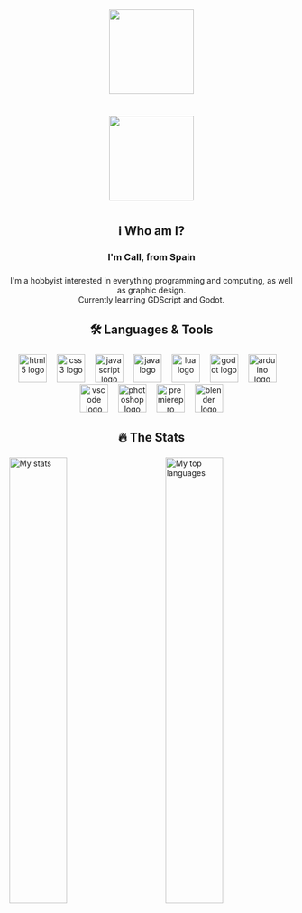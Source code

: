 <div align="center">
  <img height="150" src="https://avatars.githubusercontent.com/u/168651738?v=4"  />
</div>

###

<h1 align="center"></h1>

###

<div align="center">
  <img height="150" src="https://media1.giphy.com/media/v1.Y2lkPTc5MGI3NjExbHRjNXU1NWE0ZWxwdHc1MjBwbHl4YmdtY2FuaGF6NWkxYnd0OGt4byZlcD12MV9pbnRlcm5hbF9naWZfYnlfaWQmY3Q9Zw/xTiIzJSKB4l7xTouE8/giphy.gif"  />
</div>

###

<h1 align="center"></h1>

###

<h2 align="center">ℹ Who am I?</h2>

###

<h3 align="center">I'm Call, from Spain</h3>

###

<p align="center">I'm a hobbyist interested in everything programming and computing, as well as graphic design.<br>Currently learning GDScript and Godot.</p>

###

<h2 align="center">🛠 Languages & Tools</h2>

###

<div align="center">
  <img src="https://cdn.jsdelivr.net/gh/devicons/devicon/icons/html5/html5-original.svg" height="50" alt="html5 logo"  />
  <img width="10" />
  <img src="https://cdn.jsdelivr.net/gh/devicons/devicon/icons/css3/css3-original.svg" height="50" alt="css3 logo"  />
  <img width="10" />
  <img src="https://cdn.jsdelivr.net/gh/devicons/devicon/icons/javascript/javascript-original.svg" height="50" alt="javascript logo"  />
  <img width="10" />
  <img src="https://cdn.jsdelivr.net/gh/devicons/devicon/icons/java/java-original.svg" height="50" alt="java logo"  />
  <img width="10" />
  <img src="https://cdn.jsdelivr.net/gh/devicons/devicon/icons/lua/lua-original.svg" height="50" alt="lua logo"  />
  <img width="10" />
  <img src="https://cdn.jsdelivr.net/gh/devicons/devicon/icons/godot/godot-original.svg" height="50" alt="godot logo"  />
  <img width="10" />
  <img src="https://cdn.jsdelivr.net/gh/devicons/devicon/icons/arduino/arduino-original.svg" height="50" alt="arduino logo"  />
  <img width="10" />
  <img src="https://cdn.jsdelivr.net/gh/devicons/devicon/icons/vscode/vscode-original.svg" height="50" alt="vscode logo"  />
  <img width="10" />
  <img src="https://cdn.jsdelivr.net/gh/devicons/devicon/icons/photoshop/photoshop-plain.svg" height="50" alt="photoshop logo"  />
  <img width="10" />
  <img src="https://cdn.jsdelivr.net/gh/devicons/devicon/icons/premierepro/premierepro-plain.svg" height="50" alt="premierepro logo"  />
  <img width="10" />
  <img src="https://cdn.jsdelivr.net/gh/devicons/devicon/icons/blender/blender-original.svg" height="50" alt="blender logo"  />
</div>

###

<h2 align="center">🔥 The Stats</h2>

###

<img alt="My stats" align="left" width="45%" src="https://github-readme-stats-mu-three-37.vercel.app/api?username=ImCall&theme=github_dark&show_icons=true"/>
<img alt="My top languages" align="right" width="45%" src="https://github-readme-stats-mu-three-37.vercel.app/api/top-langs/?username=ImCall&theme=github_dark&show_icons=true"/>

###
